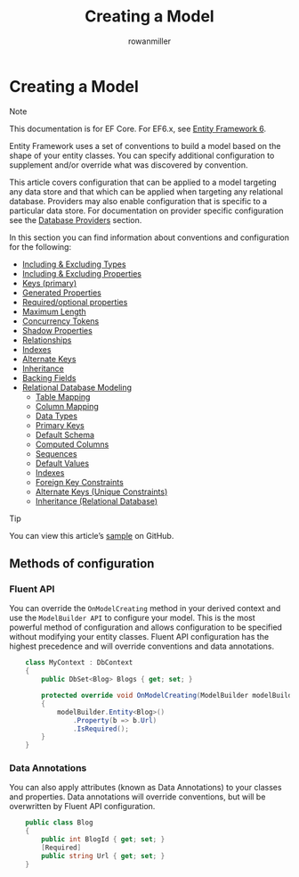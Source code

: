 ﻿---
title: Creating a Model
author: rowanmiller
ms.author: rowmil
manager: rowanmiller
ms.date: 10/27/2016
ms.topic: article
ms.assetid: 88253ff3-174e-485c-b3f8-768243d01ee1
ms.prod: entity-framework
uid: core/modeling/index
---
# Creating a Model

> [!NOTE]
> This documentation is for EF Core. For EF6.x, see [Entity Framework 6](../../ef6/index.md).

Entity Framework uses a set of conventions to build a model based on the shape of your entity classes. You can specify additional configuration to supplement and/or override what was discovered by convention.

This article covers configuration that can be applied to a model targeting any data store and that which can be applied when targeting any relational database. Providers may also enable configuration that is specific to a particular data store. For documentation on provider specific configuration see the [Database Providers](../providers/index.md) section.

In this section you can find information about conventions and configuration for the following:

- [Including & Excluding Types](included-types.md)
- [Including & Excluding Properties](included-properties.md)
- [Keys (primary)](keys.md)
- [Generated Properties](generated-properties.md)
- [Required/optional properties](required-optional.md)
- [Maximum Length](max-length.md)
- [Concurrency Tokens](concurrency.md)
- [Shadow Properties](shadow-properties.md)
- [Relationships](relationships.md)
- [Indexes](indexes.md)
- [Alternate Keys](alternate-keys.md)
- [Inheritance](inheritance.md)
- [Backing Fields](backing-field.md)
- [Relational Database Modeling](relational/index.md)
    - [Table Mapping](relational/tables.md)
    - [Column Mapping](relational/columns.md)
    - [Data Types](relational/data-types.md)
    - [Primary Keys](relational/primary-keys.md)
    - [Default Schema](relational/default-schema.md)
    - [Computed Columns](relational/computed-columns.md)
    - [Sequences](relational/sequences.md)
    - [Default Values](relational/default-values.md)
    - [Indexes](relational/indexes.md)
    - [Foreign Key Constraints](relational/fk-constraints.md)
    - [Alternate Keys (Unique Constraints)](relational/unique-constraints.md)
    - [Inheritance (Relational Database)](relational/inheritance.md)

> [!TIP]
> You can view this article’s [sample](https://github.com/aspnet/EntityFramework.Docs/tree/master/samples) on GitHub.

## Methods of configuration

### Fluent API

You can override the `OnModelCreating` method in your derived context and use the `ModelBuilder API` to configure your model. This is the most powerful method of configuration and allows configuration to be specified without modifying your entity classes. Fluent API configuration has the highest precedence and will override conventions and data annotations.

<!-- [!code-csharp[Main](samples/core/Modeling/FluentAPI/Samples/Required.cs?range=5-15&highlight=5-10)] -->

````csharp
    class MyContext : DbContext
    {
        public DbSet<Blog> Blogs { get; set; }

        protected override void OnModelCreating(ModelBuilder modelBuilder)
        {
            modelBuilder.Entity<Blog>()
                .Property(b => b.Url)
                .IsRequired();
        }
    }
````

### Data Annotations

You can also apply attributes (known as Data Annotations) to your classes and properties. Data annotations will override conventions, but will be overwritten by Fluent API configuration.

<!-- [!code-csharp[Main](samples/core/Modeling/DataAnnotations/Samples/Required.cs?range=11-16&highlight=4)] -->

````csharp
    public class Blog
    {
        public int BlogId { get; set; }
        [Required]
        public string Url { get; set; }
    }
````
